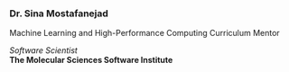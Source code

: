 ### Dr. Sina Mostafanejad

Machine Learning and High-Performance Computing Curriculum Mentor

*Software Scientist*   
**The Molecular Sciences Software Institute**  